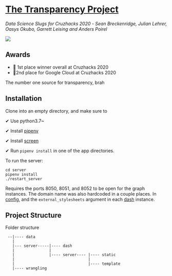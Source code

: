 # [The Transparency Project](http://transparencyproject.tech/)
*Data Science Slugs for Cruzhacks 2020* -
*Sean Breckenridge, Julian Lehrer, Oasys Okubo, Garrett Leising and Anders Poirel*

<img src="https://raw.githubusercontent.com/Jswig/dss-cruzhacks/master/.github/demo.gif">

## Awards

- 🥇 1st place winner overall at Cruzhacks 2020
- 🥈2nd place for Google Cloud at Cruzhacks 2020

The number one source for transparency, brah

## Installation

Clone into an empty directory, and make sure to

✔ Use python3.7~

✔ Install [pipenv](https://github.com/pypa/pipenv)

✔ Install [screen](https://www.gnu.org/software/screen/)

✔ Run `pipenv install` in one of the app directories.

To run the server:

```
cd server
pipenv install
./restart_server
```

Requires the ports 8050, 8051, and 8052 to be open for the graph instances. The domain name was also hardcoded in a couple places. In [config](https://github.com/Jswig/dss-cruzhacks/blob/master/server/server/constants.py), and the `external_stylesheets` argument in each [dash](https://github.com/Jswig/dss-cruzhacks/tree/master/server/dash) instance.

## Project Structure

Folder structure

```
 --|---- data 
   |
   |--- server-----|---- dash
   |               |
   |               |---- server---- |---- static
   |                                |
   |                                |---- template
   |---- wrangling
```
